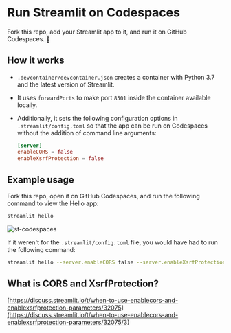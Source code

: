 # Run Streamlit on Codespaces

Fork this repo, add your Streamlit app to it, and run it on GitHub Codespaces. :balloon:

## How it works

- `.devcontainer/devcontainer.json` creates a container with Python 3.7 and the latest version of Streamlit.
- It uses `forwardPorts` to make port `8501` inside the container available locally.
- Additionally, it sets the following configuration options in `.streamlit/config.toml` so that the app can be run on Codespaces without the addition of command line arguments:

    ```toml
    [server]
    enableCORS = false
    enableXsrfProtection = false
    ```

## Example usage

Fork this repo, open it on GitHub Codespaces, and run the following command to view the Hello app:

```bash
streamlit hello
```

![st-codespaces](https://user-images.githubusercontent.com/20672874/173758145-674a171a-60de-4850-a30f-ab8b921ffd43.gif)

If it weren't for the `.streamlit/config.toml` file, you would have had to run the following command:

```bash
streamlit hello --server.enableCORS false --server.enableXsrfProtection false
```

## What is CORS and XsrfProtection?

[https://discuss.streamlit.io/t/when-to-use-enablecors-and-enablexsrfprotection-parameters/32075](https://discuss.streamlit.io/t/when-to-use-enablecors-and-enablexsrfprotection-parameters/32075/3)
